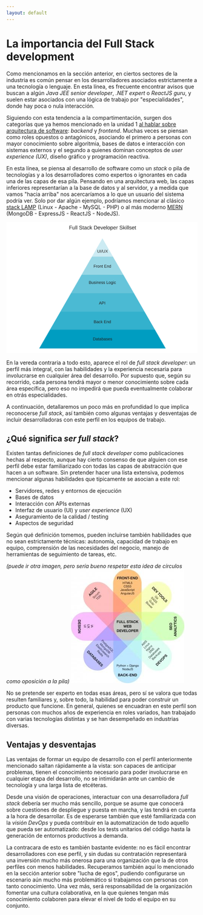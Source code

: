 ```yaml
---
layout: default
---
```


# La importancia del Full Stack development

Como mencionamos en la sección anterior, en ciertos sectores de la industria es común pensar en los desarrolladores asociados estrictamente a una tecnología o lenguaje. En esta línea, es frecuente encontrar avisos que buscan a algún _Java JEE senior developer_, _.NET expert_ o _ReactJS guru_, y suelen estar asociados con una lógica de trabajo por "especialidades", donde hay poca o nula interacción.

Siguiendo con esta tendencia a la compartimentación, surgen dos categorías que ya hemos mencionado en la unidad 1 [al hablar sobre arquitectura de software](../programacion-a-desarrollo/arquitectura-de-software): _backend_ y _frontend_. Muchas veces se piensan como roles opuestos o antagónicos, asociando el primero a personas con mayor conocimiento sobre algoritmia, bases de datos e interacción con sistemas externos y el segundo a quienes dominan conceptos de _user experience (UX)_, diseño gráfico y programación reactiva.

En esta línea, se piensa al desarrollo de software como un _stack_ o pila de tecnologías y a los desarrolladores como expertos o ignorantes en cada una de las capas de esa pila. Pensando en una arquitectura web, las capas inferiores representarían a la base de datos y al servidor, y a medida que vamos "hacia arriba" nos acercaríamos a lo que un usuario del sistema podría ver. Solo por dar algún ejemplo, podríamos mencionar al clásico [stack LAMP](https://es.wikipedia.org/wiki/LAMP) (Linux - Apache - MySQL - PHP) o al más moderno [MERN](https://www.mongodb.com/mern-stack) (MongoDB - ExpressJS - ReactJS - NodeJS).

![Desarrollo en capas](./images/desarrollo-stack-capas.png)

En la vereda contraria a todo esto, aparece el rol de _full stack developer_: un perfil más integral, con las habilidades y la experiencia necesaria para involucrarse en cualquier área del desarrollo. Por supuesto que, según su recorrido, cada persona tendrá mayor o menor conocimiento sobre cada área específica, pero eso no impedirá que pueda eventualmente colaborar en otrás especialidades.

A continuación, detallaremos un poco más en profundidad lo que implica reconocerse _full stack_, así también como algunas ventajas y desventajas de incluir desarrolladoras con este perfil en los equipos de trabajo.

## ¿Qué significa _ser full stack_?

Existen tantas definiciones de _full stack developer_ como publicaciones hechas al respecto, aunque hay cierto consenso de que alguien con ese perfil debe estar familiarizado con todas las capas de abstracción que hacen a un software. Sin pretender hacer una lista extensiva, podemos mencionar algunas habilidades que típicamente se asocian a este rol:

- Servidores, redes y entornos de ejecución
- Bases de datos
- Interacción con APIs externas
- Interfaz de usuario (UI) y  _user experience_ (UX)
- Aseguramiento de la calidad / testing
- Aspectos de seguridad

Según qué definición tomemos, pueden incluirse también habilidades que no sean estrictamente técnicas: autonomía, capacidad de trabajo en equipo, comprensión de las necesidades del negocio, manejo de herramientas de seguimiento de tareas, etc.

_(puede ir otra imagen, pero sería bueno respetar esta idea de círculos como oposición a la pila)_
![Full stack](./images/full-stack.jpg)

No se pretende ser experto en todas esas áreas, pero sí se valora que todas resulten familiares y, sobre todo, la habilidad para poder construir un producto que funcione. En general, quienes se encuadran en este perfil son personas con muchos años de experiencia en roles variados, han trabajado con varias tecnologías distintas y se han desempeñado en industrias diversas.

## Ventajas y desventajas

Las ventajas de formar un equipo de desarrollo con el perfil anteriormente mencionado saltan rápidamente a la vista: son capaces de anticipar problemas, tienen el conocimiento necesario para poder involucrarse en cualquier etapa del desarrollo, no se intimidarán ante un cambio de tecnología y una larga lista de etcéteras.

Desde una visión de operaciones, interactuar con una desarrolladora _full stack_ debería ser mucho más sencillo, porque se asume que conocerá sobre cuestiones de despliegue y puesta en marcha, y las tendrá en cuenta a la hora de desarrollar. Es de esperarse también que esté familiarizada con la _visión DevOps_ y pueda contribuir en la automatización de todo aquello que pueda ser automatizado: desde los tests unitarios del código hasta la generación de entornos productivos a demanda.

La contracara de esto es también bastante evidente: no es fácil encontrar desarrolladores con ese perfil, y sin dudas su contratación representará una inversión mucho más onerosa para una organización que la de otros perfiles con menos habilidades. Recuperamos también aquí lo mencionado en la sección anterior sobre "lucha de egos", pudiendo configurarse un escenario aún mucho más problemático si trabajamos con personas con tanto conocimiento. Una vez más, será responsabilidad de la organización fomentar una cultura colaborativa, en la que quienes tengan más conocimiento colaboren para elevar el nivel de todo el equipo en su conjunto.
